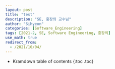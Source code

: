 ```yaml
---
layout: post
title: "test"
description: "SE, 홍장의 교수님"
author: "Sihyeon"
categories: [Software_Engineering]
tags: [2021-2, SE, Software Engineering, 홍장의]
use_math: true
redirect_from:
  - /2021/10/04/
---
```


* Kramdown table of contents
{:toc .toc}    
